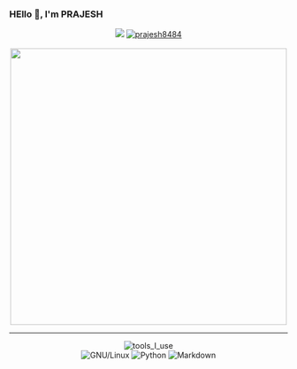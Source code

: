 ### HEllo 👋, I'm PRAJESH
<p align="center">
<a href="https://github.com/prajesh8484"><img src="https://img.shields.io/github/followers/prajesh8484"></a>
<a href="https://github.com/prajesh8484"><img src="https://komarev.com/ghpvc/?username=prajesh8484&label=Profile%20views&color=green" alt="prajesh8484"></a>
<br><br>
<img src="https://user-images.githubusercontent.com/74038190/212284136-03988914-d899-44b4-b1d9-4eeccf656e44.gif" width="500">
</p>
<hr></hr>
<p align="center">
  <img src="https://img.shields.io/badge/-%F0%9F%9A%80%20Tools%20I%20use-orange" alt="tools_I_use">
  <br>
  <img src="https://img.shields.io/badge/Linux-FCC624?style=flat&logo=linux&logoColor=black" alt="GNU/Linux">
  <img src="https://img.shields.io/badge/Python-FFD43B?style=flat&logo=python&logoColor=darkgreen" alt="Python">
  <img src="https://img.shields.io/badge/Markdown-000000?style=flat&logo=markdown&logoColor=white" alt="Markdown">
</p>
